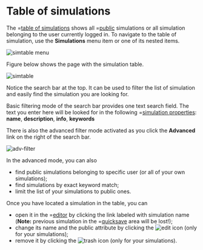 # Table of simulations

The =[table of simulations](/simulations) shows all =[public](/doc#page/editor-usage-simprop) simulations or all simulation belonging to the user currently logged in.
To navigate to the table of simulation, use the **Simulations** menu item or one of its nested items.

![simtable menu](/meta/doc/page/simfile-table-1.png "Menu commands to access table of simulations")

Figure below shows the page with the simulation table.

![simtable](/meta/doc/page/simfile-table-2.png "Table of simulations")

Notice the search bar at the top. It can be used to filter the list of simulation and easily find the simulation you are looking for.

Basic filtering mode of the search bar provides one text search field. The text you enter here will be looked for in the following =[simulation properties](/doc#page/editor-usage-simprop):
**name**, **description**, **info**, **keywords**

There is also the advanced filter mode activated as you click the **Advanced** link on the right of the search bar.

![adv-filter](/meta/doc/page/simfile-table-3.png "Advanced filter")

In the advanced mode, you can also
* find public simulations belonging to specific user (or all of your own simulations);
* find simulations by exact keyword match;
* limit the list of your simulations to public ones.

Once you have located a simulation in the table, you can
* open it in the =[editor](/editor) by clicking the link labeled with simulation name<br/>
  (**Note:** previous simulation in the =[quicksave](/doc#page/simfile-quick) area will be lost!);
* change its name and the public attribute by clicking the ![edit](/images/edit.png) icon (only for your simulations);
* remove it by clicking the ![trash](/images/trash.png) icon (only for your simulations).
